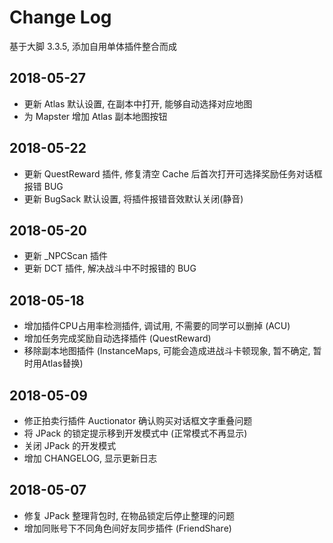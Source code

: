 # Change Log
基于大脚 3.3.5, 添加自用单体插件整合而成

## 2018-05-27
* 更新 Atlas 默认设置, 在副本中打开, 能够自动选择对应地图
* 为 Mapster 增加 Atlas 副本地图按钮

## 2018-05-22
* 更新 QuestReward 插件, 修复清空 Cache 后首次打开可选择奖励任务对话框报错 BUG
* 更新 BugSack 默认设置, 将插件报错音效默认关闭(静音)

## 2018-05-20
* 更新 _NPCScan 插件
* 更新 DCT 插件, 解决战斗中不时报错的 BUG

## 2018-05-18
* 增加插件CPU占用率检测插件, 调试用, 不需要的同学可以删掉 (ACU)
* 增加任务完成奖励自动选择插件 (QuestReward)
* 移除副本地图插件 (InstanceMaps, 可能会造成进战斗卡顿现象, 暂不确定, 暂时用Atlas替换)

## 2018-05-09
* 修正拍卖行插件 Auctionator 确认购买对话框文字重叠问题
* 将 JPack 的锁定提示移到开发模式中 (正常模式不再显示)
* 关闭 JPack 的开发模式
* 增加 CHANGELOG, 显示更新日志

## 2018-05-07
* 修复 JPack 整理背包时, 在物品锁定后停止整理的问题
* 增加同账号下不同角色间好友同步插件 (FriendShare)